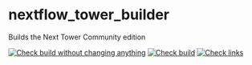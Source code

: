 # nextflow_tower_builder

Builds the Next Tower Community edition

[![Check build without changing anything](https://github.com/richelbilderbeek/nextflow_tower_builder/actions/workflows/check_build_no_chnges.yml/badge.svg?branch=master)](https://github.com/richelbilderbeek/nextflow_tower_builder/actions/workflows/check_build_no_chnges.yml)
[![Check build](https://github.com/richelbilderbeek/nextflow_tower_builder/actions/workflows/check_build.yml/badge.svg?branch=master)](https://github.com/richelbilderbeek/nextflow_tower_builder/actions/workflows/check_build.yml)
[![Check links](https://github.com/richelbilderbeek/nextflow_tower_builder/actions/workflows/check_links.yaml/badge.svg?branch=master)](https://github.com/richelbilderbeek/nextflow_tower_builder/actions/workflows/check_links.yaml)

